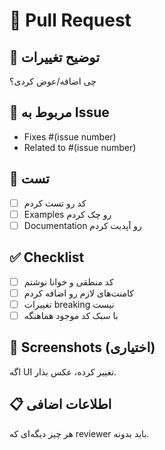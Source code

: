# 🎯 Pull Request

## 📝 توضیح تغییرات
چی اضافه/عوض کردی؟

## 🔗 مربوط به Issue
- Fixes #(issue number)
- Related to #(issue number)

## 🧪 تست
- [ ] کد رو تست کردم
- [ ] Examples رو چک کردم  
- [ ] Documentation رو آپدیت کردم

## ✅ Checklist
- [ ] کد منطقی و خوانا نوشتم
- [ ] کامنت‌های لازم رو اضافه کردم
- [ ] تغییرات breaking نیست
- [ ] با سبک کد موجود هماهنگه

## 📸 Screenshots (اختیاری)
اگه UI تغییر کرده، عکس بذار.

## 📋 اطلاعات اضافی
هر چیز دیگه‌ای که reviewer باید بدونه.